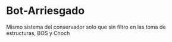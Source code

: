 # Bot-Arriesgado
Mismo sistema del conservador solo que sin filtro en las toma de estructuras, BOS y Choch
